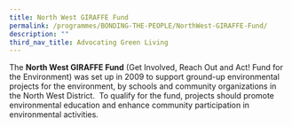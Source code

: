 ```yaml
---
title: North West GIRAFFE Fund
permalink: /programmes/BONDING-THE-PEOPLE/NorthWest-GIRAFFE-Fund/
description: ""
third_nav_title: Advocating Green Living
---
```

The **North West GIRAFFE Fund** (Get Involved, Reach Out and Act! Fund for the Environment) was set up in 2009 to support ground-up environmental projects for the environment, by schools and community organizations in the North West District.  To qualify for the fund, projects should promote environmental education and enhance community participation in environmental activities.
